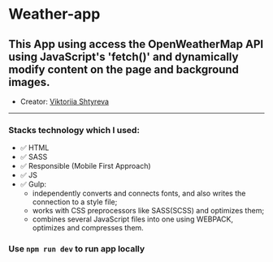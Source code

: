 # Weather-app

## This App using access the OpenWeatherMap API using JavaScript's 'fetch()' and dynamically modify content on the page and background images.

* Creator: [Viktoriia Shtyreva](https://github.com/VictoriiaShtyreva)
_____
### Stacks technology which I used:
- :white_check_mark: HTML
- :white_check_mark: SASS
- :white_check_mark: Responsible (Mobile First Approach)
- :white_check_mark: JS
- :white_check_mark: Gulp: 
    - independently converts and connects fonts, and also writes the connection to a style file;
    - works with CSS preprocessors like SASS(SCSS) and optimizes them; 
    - combines several JavaScript files into one using WEBPACK, optimizes and compresses them. 
    
### Use `npm run dev` to run app locally

